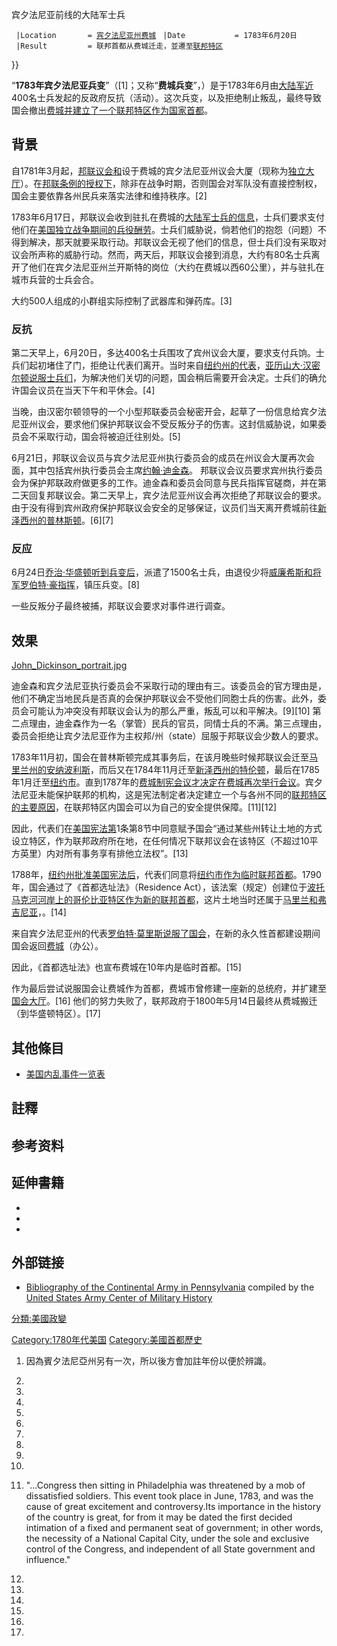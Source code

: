 宾夕法尼亚前线的大陆军士兵

` |Location       = `[`宾夕法尼亚州`](../Page/宾夕法尼亚州.md "wikilink")[`费城`](https://zh.wikipedia.org/wiki/费城 "wikilink")
` |Date           = 1783年6月20日`
` |Result         = 联邦首都从费城迁走，並遷至`[`联邦特区`](https://zh.wikipedia.org/wiki/華盛頓特區 "wikilink")

}}

“**1783年宾夕法尼亚兵变**”（\[1\]；又称“**费城兵变**”，）是于1783年6月由[大陆军近](https://zh.wikipedia.org/wiki/大陆军 "wikilink")400名士兵发起的反政府反抗（活动）。这次兵变，以及拒绝制止叛乱，最终导致国会撤出[费城并建立了一个](https://zh.wikipedia.org/wiki/费城 "wikilink")[联邦特区作为国家首都](../Page/华盛顿哥伦比亚特区.md "wikilink")。

## 背景

自1781年3月起，[邦联议会和](../Page/大陆会议.md "wikilink")设于费城的宾夕法尼亚州议会大厦（现称为[独立大厅](https://zh.wikipedia.org/wiki/独立大厅 "wikilink")）。在[邦联条例的授权下](../Page/邦联条例.md "wikilink")，除非在战争时期，否则国会对军队没有直接控制权，国会主要依靠各州民兵来落实法律和维持秩序。\[2\]

1783年6月17日，邦联议会收到驻扎在费城的[大陆军士兵的信息](https://zh.wikipedia.org/wiki/大陆军 "wikilink")，士兵们要求支付他们在[美国独立战争期间的兵役酬劳](https://zh.wikipedia.org/wiki/美国独立战争 "wikilink")。士兵们威胁说，倘若他们的抱怨（问题）不得到解决，那天就要采取行动。邦联议会无视了他们的信息，但士兵们没有采取对议会所声称的威胁行动。然而，两天后，邦联议会接到消息，大约有80名士兵离开了他们在宾夕法尼亚州兰开斯特的岗位（大约在费城以西60公里），并与驻扎在城市兵营的士兵会合。

大约500人组成的小群组实际控制了武器库和弹药库。\[3\]

### 反抗

第二天早上，6月20日，多达400名士兵围攻了宾州议会大厦，要求支付兵饷。士兵们起初堵住了门，拒绝让代表们离开。当时来自[纽约州的代表](../Page/纽约州.md "wikilink")，[亚历山大·汉密尔顿说服士兵们](../Page/亚历山大·汉密尔顿.md "wikilink")，为解决他们关切的问题，国会稍后需要开会决定。士兵们的确允许国会议员在当天下午和平休会。\[4\]

当晚，由汉密尔顿领导的一个小型邦联委员会秘密开会，起草了一份信息给宾夕法尼亚州议会，要求他们保护邦联议会不受反叛分子的伤害。这封信威胁说，如果委员会不采取行动，国会将被迫迁往别处。\[5\]

6月21日，邦联议会议员与宾夕法尼亚州执行委员会的成员在州议会大厦再次会面，其中包括宾州执行委员会主席[约翰·迪金森](../Page/约翰·迪金森.md "wikilink")。
邦联议会议员要求宾州执行委员会为保护邦联政府做更多的工作。迪金森和委员会同意与民兵指挥官磋商，并在第二天回复邦联议会。第二天早上，宾夕法尼亚州议会再次拒绝了邦联议会的要求。由于没有得到宾州政府保护邦联议会安全的足够保证，议员们当天离开费城前往[新泽西州的](../Page/新泽西州.md "wikilink")[普林斯顿](https://zh.wikipedia.org/wiki/普林斯顿 "wikilink")。\[6\]\[7\]

### 反应

6月24日[乔治·华盛顿听到兵变后](../Page/乔治·华盛顿.md "wikilink")，派遣了1500名士兵，由退役少将[威廉希斯和将军](https://zh.wikipedia.org/wiki/威廉希斯 "wikilink")[罗伯特·豪指挥](../Page/罗伯特·豪.md "wikilink")，镇压兵变。\[8\]

一些反叛分子最终被捕，邦联议会要求对事件进行调查。

## 效果

[John_Dickinson_portrait.jpg](https://zh.wikipedia.org/wiki/File:John_Dickinson_portrait.jpg "fig:John_Dickinson_portrait.jpg")

迪金森和宾夕法尼亚执行委员会不采取行动的理由有三。该委员会的官方理由是，他们不确定当地民兵是否真的会保护邦联议会不受他们同胞士兵的伤害。此外，委员会可能认为冲突没有邦联议会认为的那么严重，叛乱可以和平解决。\[9\]\[10\]
第二点理由，迪金森作为一名（掌管）民兵的官员，同情士兵的不满。第三点理由，委员会拒绝让宾夕法尼亚作为主权邦/州（state）屈服于邦联议会少数人的要求。

1783年11月初，国会在普林斯顿完成其事务后，在该月晚些时候邦联议会迁至[马里兰州的](../Page/马里兰州.md "wikilink")[安纳波利斯](../Page/安纳波利斯.md "wikilink")，而后又在1784年11月迁至[新泽西州的](../Page/新泽西州.md "wikilink")[特伦顿](https://zh.wikipedia.org/wiki/特伦顿 "wikilink")，最后在1785年1月迁至[纽约市](https://zh.wikipedia.org/wiki/纽约市 "wikilink")。直到1787年的[费城制宪会议才决定在费城再次举行会议](https://zh.wikipedia.org/wiki/费城制宪会议 "wikilink")。宾夕法尼亚未能保护联邦的机构，这是宪法制定者决定建立一个与各州不同的[联邦特区的主要原因](https://zh.wikipedia.org/wiki/联邦特区 "wikilink")，在联邦特区内国会可以为自己的安全提供保障。\[11\]\[12\]

因此，代表们在[美国宪法第](../Page/美国宪法.md "wikilink")1条第8节中同意赋予国会“通过某些州转让土地的方式设立特区，作为联邦政府所在地，在任何情况下联邦议会在该特区（不超过10平方英里）内对所有事务享有排他立法权”。\[13\]

1788年，[纽约州批准美国宪法后](../Page/纽约州.md "wikilink")，代表们同意将[纽约市作为临时联邦首都](https://zh.wikipedia.org/wiki/纽约市 "wikilink")。1790年，国会通过了《首都选址法》（Residence
Act），该法案（规定）创建位于[波托马克河河岸上的](../Page/波托马克河.md "wikilink")[哥伦比亚特区作为新的联邦首都](https://zh.wikipedia.org/wiki/哥伦比亚特区 "wikilink")，这片土地当时还属于[马里兰和](https://zh.wikipedia.org/wiki/马里兰 "wikilink")[弗吉尼亚](https://zh.wikipedia.org/wiki/弗吉尼亚 "wikilink")，。\[14\]

来自宾夕法尼亚州的代表[罗伯特·莫里斯说服了国会](https://zh.wikipedia.org/wiki/罗伯特·莫里斯 "wikilink")，在新的永久性首都建设期间国会返回[费城](https://zh.wikipedia.org/wiki/费城 "wikilink")（办公）。

因此，《首都选址法》也宣布费城在10年内是临时首都。\[15\]

作为最后尝试说服国会让费城作为首都，费城市曾修建一座新的总统府，并扩建至[国会大厅](https://zh.wikipedia.org/wiki/国会大厅 "wikilink")。\[16\]
他们的努力失败了，联邦政府于1800年5月14日最终从费城搬迁（到华盛顿特区）。\[17\]

## 其他條目

  - [美国内乱事件一览表](https://zh.wikipedia.org/wiki/美国内乱事件一览表 "wikilink")

## 註釋

## 参考资料

## 延伸書籍

  -
  -
  -
## 外部链接

  - [Bibliography of the Continental Army in
    Pennsylvania](https://web.archive.org/web/20100608052649/http://www.history.army.mil/reference/revbib/pa.htm)
    compiled by the [United States Army Center of Military
    History](https://zh.wikipedia.org/wiki/United_States_Army_Center_of_Military_History "wikilink")

[分類:美國政變](https://zh.wikipedia.org/wiki/分類:美國政變 "wikilink")

[Category:1780年代美国](https://zh.wikipedia.org/wiki/Category:1780年代美国 "wikilink")
[Category:美國首都歷史](https://zh.wikipedia.org/wiki/Category:美國首都歷史 "wikilink")

1.  因為賓夕法尼亞州另有一次，所以後方會加註年份以便於辨識。

2.

3.

4.

5.
6.
7.
8.

9.
10.
11.  "...Congress then sitting in Philadelphia was threatened by a mob
    of dissatisfied soldiers. This event took place in June, 1783, and
    was the cause of great excitement and controversy.Its importance in
    the history of the country is great, for from it may be dated the
    first decided intimation of a fixed and permanent seat of
    government; in other words, the necessity of a National Capital
    City, under the sole and exclusive control of the Congress, and
    independent of all State government and influence."

12.

13.

14.

15.

16.
17.